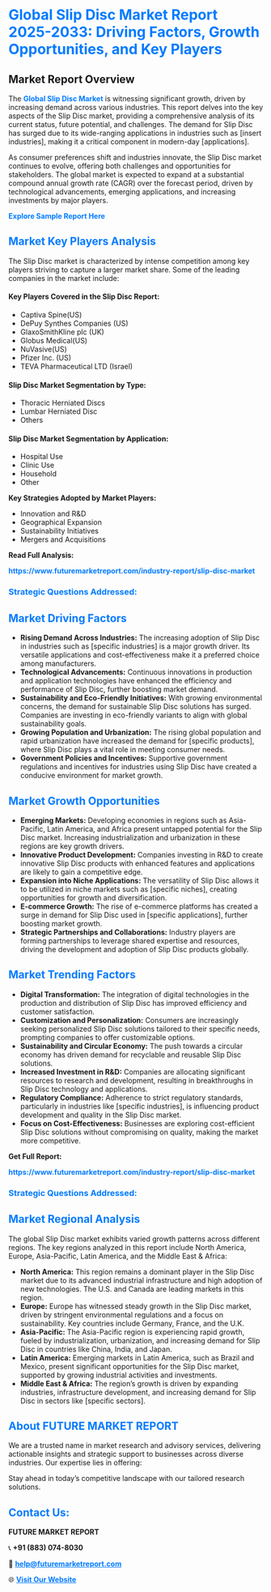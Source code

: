 <h1 style="color: #007BFF;">Global Slip Disc Market Report 2025-2033: Driving Factors, Growth Opportunities, and Key Players</h1>

<section id="overview">
<h2>Market Report Overview</h2>
<p>The <a href="https://www.futuremarketreport.com/industry-report/slip-disc-market" style="color: #007BFF; text-decoration: none;"><strong>Global Slip Disc Market</strong></a> is witnessing significant growth, driven by increasing demand across various industries. This report delves into the key aspects of the Slip Disc market, providing a comprehensive analysis of its current status, future potential, and challenges. The demand for Slip Disc has surged due to its wide-ranging applications in industries such as [insert industries], making it a critical component in modern-day [applications].</p>
<p>As consumer preferences shift and industries innovate, the Slip Disc market continues to evolve, offering both challenges and opportunities for stakeholders. The global market is expected to expand at a substantial compound annual growth rate (CAGR) over the forecast period, driven by technological advancements, emerging applications, and increasing investments by major players.</p>
</section>

<section id="overview">
<p><a href="https://www.futuremarketreport.com/request-sample/reportId=63059" style="color: #007BFF; text-decoration: none;"><strong>Explore Sample Report Here</strong></a></p>
</section>

<section id="key-players">
<h2 style="color: #007BFF;">Market Key Players Analysis</h2>
<p>The Slip Disc market is characterized by intense competition among key players striving to capture a larger market share. Some of the leading companies in the market include:</p>
<h4>Key Players Covered in the Slip Disc Report:</h4>
<ul><li>Captiva Spine(US)</li><li>DePuy Synthes Companies (US)</li><li>GlaxoSmithKline plc (UK)</li><li>Globus Medical(US)</li><li>NuVasive(US)</li><li>Pfizer Inc. (US)</li><li>TEVA Pharmaceutical LTD (Israel)</li></ul>
<h4>Slip Disc Market Segmentation by Type:</h4>
<ul><li>Thoracic Herniated Discs</li><li>Lumbar Herniated Disc</li><li>Others</li></ul>

<h4>Slip Disc Market Segmentation by Application:</h4>
<ul><li>Hospital Use</li><li>Clinic Use</li><li>Household</li><li>Other</li></ul>
<p><strong>Key Strategies Adopted by Market Players:</strong></p>
<ul>
<li>Innovation and R&D</li>
<li>Geographical Expansion</li>
<li>Sustainability Initiatives</li>
<li>Mergers and Acquisitions</li>
</ul>
</section>

<section>
<p><strong>Read Full Analysis: </strong></p><a href="https://www.futuremarketreport.com/industry-report/slip-disc-market" style="color: #007BFF; text-decoration: none;"><strong>https://www.futuremarketreport.com/industry-report/slip-disc-market</strong></a>
<h3 style="color: #007BFF;">Strategic Questions Addressed:</h3>
</section>

<section id="driving-factors">
<h2 style="color: #007BFF;">Market Driving Factors</h2>
<ul>
<li><strong>Rising Demand Across Industries:</strong> The increasing adoption of Slip Disc in industries such as [specific industries] is a major growth driver. Its versatile applications and cost-effectiveness make it a preferred choice among manufacturers.</li>
<li><strong>Technological Advancements:</strong> Continuous innovations in production and application technologies have enhanced the efficiency and performance of Slip Disc, further boosting market demand.</li>
<li><strong>Sustainability and Eco-Friendly Initiatives:</strong> With growing environmental concerns, the demand for sustainable Slip Disc solutions has surged. Companies are investing in eco-friendly variants to align with global sustainability goals.</li>
<li><strong>Growing Population and Urbanization:</strong> The rising global population and rapid urbanization have increased the demand for [specific products], where Slip Disc plays a vital role in meeting consumer needs.</li>
<li><strong>Government Policies and Incentives:</strong> Supportive government regulations and incentives for industries using Slip Disc have created a conducive environment for market growth.</li>
</ul>
</section>

<section id="growth-opportunities">
<h2 style="color: #007BFF;">Market Growth Opportunities</h2>
<ul>
<li><strong>Emerging Markets:</strong> Developing economies in regions such as Asia-Pacific, Latin America, and Africa present untapped potential for the Slip Disc market. Increasing industrialization and urbanization in these regions are key growth drivers.</li>
<li><strong>Innovative Product Development:</strong> Companies investing in R&D to create innovative Slip Disc products with enhanced features and applications are likely to gain a competitive edge.</li>
<li><strong>Expansion into Niche Applications:</strong> The versatility of Slip Disc allows it to be utilized in niche markets such as [specific niches], creating opportunities for growth and diversification.</li>
<li><strong>E-commerce Growth:</strong> The rise of e-commerce platforms has created a surge in demand for Slip Disc used in [specific applications], further boosting market growth.</li>
<li><strong>Strategic Partnerships and Collaborations:</strong> Industry players are forming partnerships to leverage shared expertise and resources, driving the development and adoption of Slip Disc products globally.</li>
</ul>
</section>

<section id="trending-factors">
<h2 style="color: #007BFF;">Market Trending Factors</h2>
<ul>
<li><strong>Digital Transformation:</strong> The integration of digital technologies in the production and distribution of Slip Disc has improved efficiency and customer satisfaction.</li>
<li><strong>Customization and Personalization:</strong> Consumers are increasingly seeking personalized Slip Disc solutions tailored to their specific needs, prompting companies to offer customizable options.</li>
<li><strong>Sustainability and Circular Economy:</strong> The push towards a circular economy has driven demand for recyclable and reusable Slip Disc solutions.</li>
<li><strong>Increased Investment in R&D:</strong> Companies are allocating significant resources to research and development, resulting in breakthroughs in Slip Disc technology and applications.</li>
<li><strong>Regulatory Compliance:</strong> Adherence to strict regulatory standards, particularly in industries like [specific industries], is influencing product development and quality in the Slip Disc market.</li>
<li><strong>Focus on Cost-Effectiveness:</strong> Businesses are exploring cost-efficient Slip Disc solutions without compromising on quality, making the market more competitive.</li>
</ul>
</section>

<section>
<p><strong>Get Full Report: </strong></p><a href="https://www.futuremarketreport.com/industry-report/slip-disc-market" style="color: #007BFF; text-decoration: none;"><strong>https://www.futuremarketreport.com/industry-report/slip-disc-market</strong></a>
<h3 style="color: #007BFF;">Strategic Questions Addressed:</h3>
</section>


<section id="regional-analysis">
<h2 style="color: #007BFF;">Market Regional Analysis</h2>
<p>The global Slip Disc market exhibits varied growth patterns across different regions. The key regions analyzed in this report include North America, Europe, Asia-Pacific, Latin America, and the Middle East & Africa:</p>
<ul>
<li><strong>North America:</strong> This region remains a dominant player in the Slip Disc market due to its advanced industrial infrastructure and high adoption of new technologies. The U.S. and Canada are leading markets in this region.</li>
<li><strong>Europe:</strong> Europe has witnessed steady growth in the Slip Disc market, driven by stringent environmental regulations and a focus on sustainability. Key countries include Germany, France, and the U.K.</li>
<li><strong>Asia-Pacific:</strong> The Asia-Pacific region is experiencing rapid growth, fueled by industrialization, urbanization, and increasing demand for Slip Disc in countries like China, India, and Japan.</li>
<li><strong>Latin America:</strong> Emerging markets in Latin America, such as Brazil and Mexico, present significant opportunities for the Slip Disc market, supported by growing industrial activities and investments.</li>
<li><strong>Middle East & Africa:</strong> The region’s growth is driven by expanding industries, infrastructure development, and increasing demand for Slip Disc in sectors like [specific sectors].</li>
</ul>
</section>

<footer>
<h2 style="color: #007BFF;">About FUTURE MARKET REPORT</h2>
<p>We are a trusted name in market research and advisory services, delivering actionable insights and strategic support to businesses across diverse industries. Our expertise lies in offering:</p>

<p>Stay ahead in today’s competitive landscape with our tailored research solutions.</p>

<h2 style="color: #007BFF;">Contact Us:</h2>
<p><strong>FUTURE MARKET REPORT</strong></p>
<p>📞 <strong>+91 (883) 074-8030</strong></p>
<p>📧 <strong><a href="mailto:help@futuremarketreport.com" style="color: #007BFF;">help@futuremarketreport.com</a></strong></p>
<p>🌐 <strong><a href="https://www.futuremarketreport.com/" style="color: #007BFF;">Visit Our Website</a></strong></p>
</footer>